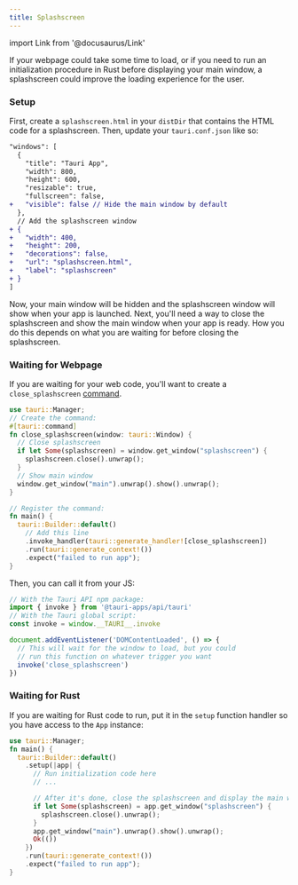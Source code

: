 ```yaml
---
title: Splashscreen
---
```


import Link from '@docusaurus/Link'

If your webpage could take some time to load, or if you need to run an initialization procedure in Rust before displaying your main window, a splashscreen could improve the loading experience for the user.

### Setup

First, create a `splashscreen.html` in your `distDir` that contains the HTML code for a splashscreen. Then, update your `tauri.conf.json` like so:

```diff
"windows": [
  {
    "title": "Tauri App",
    "width": 800,
    "height": 600,
    "resizable": true,
    "fullscreen": false,
+   "visible": false // Hide the main window by default
  },
  // Add the splashscreen window
+ {
+   "width": 400,
+   "height": 200,
+   "decorations": false,
+   "url": "splashscreen.html",
+   "label": "splashscreen"
+ }
]
```

Now, your main window will be hidden and the splashscreen window will show when your app is launched. Next, you'll need a way to close the splashscreen and show the main window when your app is ready. How you do this depends on what you are waiting for before closing the splashscreen.

### Waiting for Webpage

If you are waiting for your web code, you'll want to create a `close_splashscreen` [command](../command.md).

```rust title=src-tauri/main.rs
use tauri::Manager;
// Create the command:
#[tauri::command]
fn close_splashscreen(window: tauri::Window) {
  // Close splashscreen
  if let Some(splashscreen) = window.get_window("splashscreen") {
    splashscreen.close().unwrap();
  }
  // Show main window
  window.get_window("main").unwrap().show().unwrap();
}

// Register the command:
fn main() {
  tauri::Builder::default()
    // Add this line
    .invoke_handler(tauri::generate_handler![close_splashscreen])
    .run(tauri::generate_context!())
    .expect("failed to run app");
}

```

Then, you can call it from your JS:

```js
// With the Tauri API npm package:
import { invoke } from '@tauri-apps/api/tauri'
// With the Tauri global script:
const invoke = window.__TAURI__.invoke

document.addEventListener('DOMContentLoaded', () => {
  // This will wait for the window to load, but you could
  // run this function on whatever trigger you want
  invoke('close_splashscreen')
})
```

### Waiting for Rust

If you are waiting for Rust code to run, put it in the `setup` function handler so you have access to the `App` instance:

```rust title=src-tauri/main.rs
use tauri::Manager;
fn main() {
  tauri::Builder::default()
    .setup(|app| {
      // Run initialization code here
      // ...

      // After it's done, close the splashscreen and display the main window
      if let Some(splashscreen) = app.get_window("splashscreen") {
        splashscreen.close().unwrap();
      }
      app.get_window("main").unwrap().show().unwrap();
      Ok(())
    })
    .run(tauri::generate_context!())
    .expect("failed to run app");
}
```
